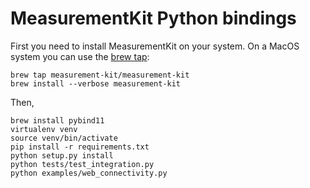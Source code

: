 # MeasurementKit Python bindings

First you need to install MeasurementKit on your system. On a MacOS
system you can use the [brew
tap](https://github.com/bassosimone/homebrew-measurement-kit):

```
brew tap measurement-kit/measurement-kit
brew install --verbose measurement-kit
```

Then,

```
brew install pybind11
virtualenv venv
source venv/bin/activate
pip install -r requirements.txt
python setup.py install
python tests/test_integration.py
python examples/web_connectivity.py
```
